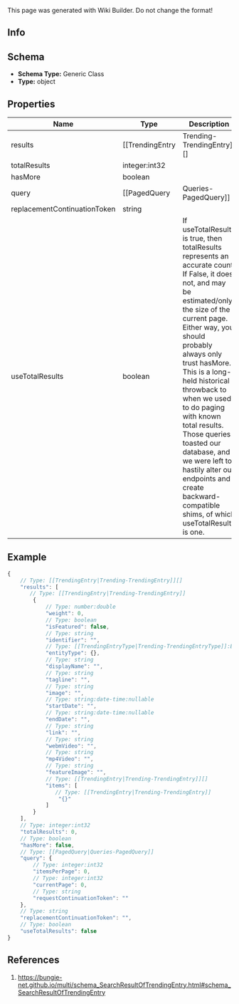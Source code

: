 <span class="wiki-builder">This page was generated with Wiki Builder. Do not change the format!</span>

## Info

## Schema
* **Schema Type:** Generic Class
* **Type:** object

## Properties
Name | Type | Description
---- | ---- | -----------
results | [[TrendingEntry|Trending-TrendingEntry]][] | 
totalResults | integer:int32 | 
hasMore | boolean | 
query | [[PagedQuery|Queries-PagedQuery]] | 
replacementContinuationToken | string | 
useTotalResults | boolean | If useTotalResults is true, then totalResults represents an accurate count. If False, it does not, and may be estimated/only the size of the current page. Either way, you should probably always only trust hasMore. This is a long-held historical throwback to when we used to do paging with known total results. Those queries toasted our database, and we were left to hastily alter our endpoints and create backward- compatible shims, of which useTotalResults is one.

## Example
```javascript
{
    // Type: [[TrendingEntry|Trending-TrendingEntry]][]
    "results": [
       // Type: [[TrendingEntry|Trending-TrendingEntry]]
        {
            // Type: number:double
            "weight": 0,
            // Type: boolean
            "isFeatured": false,
            // Type: string
            "identifier": "",
            // Type: [[TrendingEntryType|Trending-TrendingEntryType]]:Enum
            "entityType": {},
            // Type: string
            "displayName": "",
            // Type: string
            "tagline": "",
            // Type: string
            "image": "",
            // Type: string:date-time:nullable
            "startDate": "",
            // Type: string:date-time:nullable
            "endDate": "",
            // Type: string
            "link": "",
            // Type: string
            "webmVideo": "",
            // Type: string
            "mp4Video": "",
            // Type: string
            "featureImage": "",
            // Type: [[TrendingEntry|Trending-TrendingEntry]][]
            "items": [
               // Type: [[TrendingEntry|Trending-TrendingEntry]]
                "{}"
            ]
        }
    ],
    // Type: integer:int32
    "totalResults": 0,
    // Type: boolean
    "hasMore": false,
    // Type: [[PagedQuery|Queries-PagedQuery]]
    "query": {
        // Type: integer:int32
        "itemsPerPage": 0,
        // Type: integer:int32
        "currentPage": 0,
        // Type: string
        "requestContinuationToken": ""
    },
    // Type: string
    "replacementContinuationToken": "",
    // Type: boolean
    "useTotalResults": false
}

```

## References
1. https://bungie-net.github.io/multi/schema_SearchResultOfTrendingEntry.html#schema_SearchResultOfTrendingEntry
